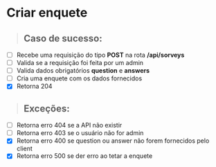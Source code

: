 # Criar enquete

> ## Caso de sucesso:

- [ ] Recebe uma requisição do tipo **POST** na rota **/api/sorveys**
- [ ] Valida se a requisição foi feita por um admin
- [ ] Valida dados obrigatórios **question** e **answers**
- [ ] Cria uma enquete com os dados fornecidos
- [x] Retorna 204

> ## Exceções:
- [ ] Retorna erro 404 se a API não existir
- [ ] Retorna erro 403 se o usuário não for admin
- [x] Retorna erro 400 se question ou answer não forem fornecidos pelo client
- [x] Retorna erro 500 se der erro ao tetar a enquete
